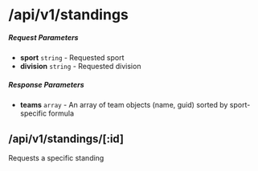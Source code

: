 # /api/v1/standings

##### Request Parameters
- **sport** ``` string ``` - Requested sport
- **division** ``` string ``` - Requested division

##### Response Parameters
- **teams** ``` array ``` - An array of team objects (name, guid) sorted by sport-specific formula

## /api/v1/standings/[:id]
Requests a specific standing